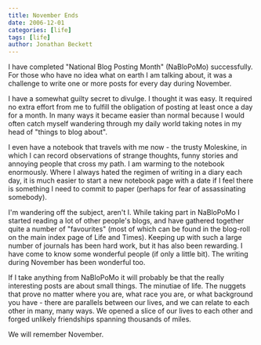 ```yaml
---
title: November Ends
date: 2006-12-01
categories: [life]
tags: [life]
author: Jonathan Beckett
---
```


I have completed "National Blog Posting Month" (NaBloPoMo) successfully. For those who have no idea what on earth I am talking about, it was a challenge to write one or more posts for every day during November.

I have a somewhat guilty secret to divulge. I thought it was easy. It required no extra effort from me to fulfill the obligation of posting at least once a day for a month. In many ways it became easier than normal because I would often catch myself wandering through my daily world taking notes in my head of "things to blog about".

I even have a notebook that travels with me now - the trusty Moleskine, in which I can record observations of strange thoughts, funny stories and annoying people that cross my path. I am warming to the notebook enormously. Where I always hated the regimen of writing in a diary each day, it is much easier to start a new notebook page with a date if I feel there is something I need to commit to paper (perhaps for fear of assassinating somebody).

I'm wandering off the subject, aren't I. While taking part in NaBloPoMo I started reading a lot of other people's blogs, and have gathered together quite a number of "favourites" (most of which can be found in the blog-roll on the main index page of Life and Times). Keeping up with such a large number of journals has been hard work, but it has also been rewarding. I have come to know some wonderful people (if only a little bit). The writing during November has been wonderful too.

If I take anything from NaBloPoMo it will probably be that the really interesting posts are about small things. The minutiae of life. The nuggets that prove no matter where you are, what race you are, or what background you have - there are parallels between our lives, and we can relate to each other in many, many ways. We opened a slice of our lives to each other and forged unlikely friendships spanning thousands of miles.

We will remember November.